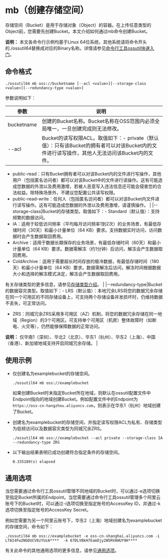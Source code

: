 # mb（创建存储空间）

存储空间（Bucket）是用于存储对象（Object）的容器。在上传任意类型的Object前，您需要先创建Bucket。本文介绍如何通过mb命令创建Bucket。

**说明：** 本文各命令行示例均基于Linux 64位系统，其他系统请将命令开头的./ossutil64替换成对应的Binary名称。详情请参见[命令行工具ossutil快速入门](/intl.zh-CN/快速入门/命令行工具ossutil快速入门.md)。

## 命令格式

```
./ossutil64 mb oss://bucketname [--acl <value>][--storage-class <value>][--redundancy-type <value>]
```

参数说明如下：

|参数|说明|
|--|--|
|bucketname|创建的Bucket名称。Bucket名称在OSS范围内必须全局唯一，一旦创建完成则无法修改。|
|--acl|Bucket的读写权限ACL。取值如下：-   private（默认值）：只有该Bucket的拥有者可以对该Bucket内的文件进行读写操作，其他人无法访问该Bucket内的文件。
-   public-read：只有Bucket拥有者可以对该Bucket内的文件进行写操作，其他用户（包括匿名访问者）都可以对该Bucket中的文件进行读操作。这有可能造成您数据的外泄以及费用激增，若被人恶意写入违法信息还可能会侵害您的合法权益。除特殊场景外，不建议您配置公共读写权限。
-   public-read-write：任何人（包括匿名访问者）都可以对该Bucket内文件进行读写操作。这有可能造成您数据的外泄以及费用激增，请谨慎操作。 |
|--storage-class|Bucket的存储类型。取值如下：-   Standard（默认值）：支持频繁的数据访问。
-   IA：适用于较低访问频率（平均每月访问频率1到2次）的业务场景，有最低存储时间（30天）和最小计量单位（64 KB）要求。支持数据实时访问，访问数据时会产生数据取回费用。
-   Archive：适用于数据长期保存的业务场景，有最低存储时间（60天）和最小计量单位（64 KB）要求。数据需解冻（约1分钟）后访问，解冻会产生数据取回费用。
-   ColdArchive：适用于需要超长时间存放的极冷数据，有最低存储时间（180天）和最小计量单位（64 KB）要求。数据需解冻后访问，解冻时间根据数据大小和选择的解冻模式决定，解冻会产生数据取回费用。

有关存储类型的更多信息，请参见[存储类型介绍](/intl.zh-CN/开发指南/存储类型/存储类型介绍.md)。 |
|--redundancy-type|Bucket的数据容灾类型。取值如下：-   LRS（默认值）：本地冗余LRS将您的数据冗余存储在同一个可用区的不同存储设备上，可支持两个存储设备并发损坏时，仍维持数据不丢失，可正常访问。
-   ZRS：同城冗余ZRS采用多可用区（AZ）机制，将您的数据冗余存储在同一地域（Region）的3个可用区。可支持单个可用区（机房）整体故障时（如断电、火灾等），仍然能够保障数据的正常访问。

**说明：** 仅华南1（深圳）、华北2（北京）、华东1（杭州）、华东2（上海）、中国（香港）、新加坡地域支持开启同城冗余存储。 |

## 使用示例

-   仅创建名为examplebucket的存储空间。

    ```
    ./ossutil64 mb oss://examplebucket
    ```

    如果创建Bucket时未指定Bucket所在地域，则默认在ossutil配置文件中Endpoint指向的地域创建Bucket。例如配置文件中的Endpoint为`https://oss-cn-hangzhou.aliyuncs.com`，则表示在华东1（杭州）地域创建了Bucket。

-   创建名为examplebucket的存储空间，并指定读写权限ACL为私有、存储类型为低频访问以及数据容灾类型为同城冗余ZRS。

    ```
    ./ossutil64 mb oss://examplebucket --acl private --storage-class IA --redundancy-type ZRS
    ```

-   以下输出结果表明已成功创建符合指定条件的存储空间。

    ```
    0.335189(s) elapsed
    ```


## 通用选项

当您需要通过命令行工具ossutil管理不同地域的Bucket时，可以通过-e选项切换至指定Bucket所属的Endpoint。当您需要通过命令行工具ossutil管理多个阿里云账号下的Bucket时，可以通过-i选项切换至指定账号的AccessKey ID，并通过-k选项切换至指定账号的AccessKey Secret。

例如您需要为另一个阿里云账号下，华东2（上海）地域创建名为examplebucket的存储空间，命令如下：

```
./ossutil64 mb oss://examplebucket -e oss-cn-shanghai.aliyuncs.com -i LTAI4Fw2NbDUCV8zYUzA****  -k 67DLVBkH7EamOjy2W5RVAHUY9H****
```

有关此命令的其他通用选项的更多信息，请参见[通用选项](/intl.zh-CN/常用工具/命令行工具ossutil/查看选项.md)。

